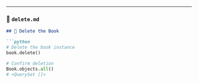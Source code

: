 
---

### 📕 `delete.md`

```markdown
## 🔹 Delete the Book

```python
# Delete the book instance
book.delete()

# Confirm deletion
Book.objects.all()
# <QuerySet []>
